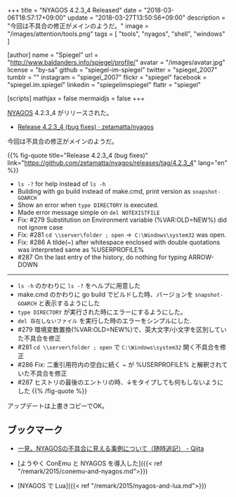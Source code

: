 +++
title = "NYAGOS 4.2.3_4 Released"
date = "2018-03-06T18:57:17+09:00"
update = "2018-03-27T13:50:56+09:00"
description = "今回は不具合の修正がメインのようだ。"
image = "/images/attention/tools.png"
tags  = [ "tools", "nyagos", "shell", "windows" ]

[author]
  name      = "Spiegel"
  url       = "http://www.baldanders.info/spiegel/profile/"
  avatar    = "/images/avatar.jpg"
  license   = "by-sa"
  github    = "spiegel-im-spiegel"
  twitter   = "spiegel_2007"
  tumblr    = ""
  instagram = "spiegel_2007"
  flickr    = "spiegel"
  facebook  = "spiegel.im.spiegel"
  linkedin  = "spiegelimspiegel"
  flattr    = "spiegel"

[scripts]
  mathjax = false
  mermaidjs = false
+++

[NYAGOS] 4.2.3_4 がリリースされた。

- [Release 4.2.3_4 (bug fixes) · zetamatta/nyagos](https://github.com/zetamatta/nyagos/releases/tag/4.2.3_4)

今回は不具合の修正がメインのようだ。

{{% fig-quote title="Release 4.2.3_4 (bug fixes)" link="https://github.com/zetamatta/nyagos/releases/tag/4.2.3_4" lang="en" %}}
- `ls -?` for help instead of `ls -h`
- Building with go build instead of make.cmd, print version as `snapshot-GOARCH`
- Show an error when `type DIRECTORY` is executed.
- Made error message simple on `del NOTEXISTFILE`
- Fix: #279 Substitution on Environment variable (%VAR:OLD=NEW%) did not ignore case
- Fix: #281 `cd \\server\folder ; open` ->` C:\Windows\system32` was open.
- Fix: #286 A tilde(~) after whitespace enclosed with double quotations was interpreted same as %USERPROFILE%
- #287 On the last entry of the history, do nothing for typing ARROW-DOWN

----

- `ls -h` のかわりに `ls -?` をヘルプに用意した
- make.cmd のかわりに go build でビルドした時、バージョンを `snapshot-GOARCH` と表示するようにした
- `type DIRECTORY` が実行された時にエラーにするようにした。
- `del 存在しないファイル` を実行した時のエラーをシンプルにした.
- #279 環境変数置換(%VAR:OLD=NEW%)で、英大文字/小文字を区別していた不具合を修正
- #281 `cd \\server\folder ; open` で `C:\Windows\system32` 開く不具合を修正
- #286 Fix: 二重引用符内の空白に続く ~ が %USERPROFILE% と解釈されていた不具合を修正
- #287 ヒストリの最後のエントリの時、↓をタイプしても何もしないようにした
{{% /fig-quote %}}

アップデートは上書きコピーでOK。

## ブックマーク

- [一見、NYAGOSの不具合に見える事例について（随時追記） - Qiita](https://qiita.com/zetamatta/items/441ff50da7c8f3338260)

- [ようやく ConEmu と NYAGOS を導入した]({{< ref "/remark/2015/conemu-and-nyagos.md">}})
- [NYAGOS で Lua]({{< ref "/remark/2015/nyagos-and-lua.md">}})

[NYAGOS]: https://github.com/zetamatta/nyagos/ "zetamatta/nyagos: NYAGOS - The hybrid UNIXLike Commandline Shell for Windows"
